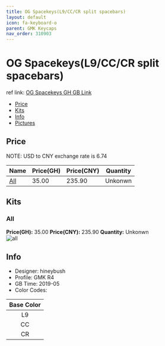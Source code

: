 ```yaml
---
title: OG Spacekeys(L9/CC/CR split spacebars)
layout: default
icon: fa-keyboard-o
parent: GMK Keycaps
nav_order: 310903
---
```


# OG Spacekeys(L9/CC/CR split spacebars)

ref link: [OG Spacekeys GH GB Link](https://geekhack.org/index.php?topic=100687.0)  

* [Price](#price)  
* [Kits](#kits)  
* [Info](#info)  
* [Pictures](#pictures)  


## Price  
NOTE: USD to CNY exchange rate is 6.74

| Name          | Price(GH)    |  Price(CNY) | Quantity |
| ------------- | ------------ |  ---------- | -------- |
|[All](#all)|35.00|235.90|Unkonwn|


## Kits  
### All  
**Price(GH):** 35.00	**Price(CNY):** 235.90	**Quantity:** Unkonwn  
<img src="{{ 'assets/images/gmk-keycaps/ogspacekeys/kits_pics/all.png' | relative_url }}" alt="all" class="image featured">


## Info  
* Designer: hineybush  
* Profile: GMK R4  
* GB Time: 2019-05  
* Color Codes:  

|Base Color
| :-------------:
|L9
|CC
|CR

